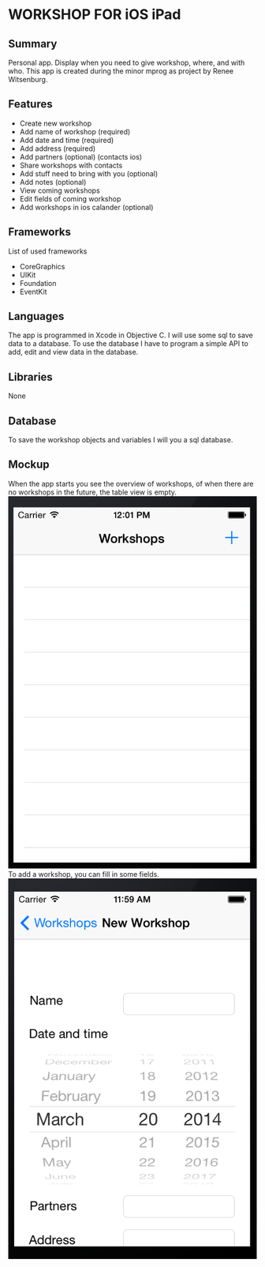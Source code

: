 WORKSHOP FOR iOS iPad
=============
Summary
-------------
Personal app. Display when you need to give workshop, where, and with who. 
This app is created during the minor mprog as project by Renee Witsenburg.

Features
-------------
* Create new workshop
* Add name of workshop (required)
* Add date and time (required)
* Add address (required)
* Add partners (optional) (contacts ios)
* Share workshops with contacts
* Add stuff need to bring with you (optional)
* Add notes (optional)
* View coming workshops
* Edit fields of coming workshop
* Add workshops in ios calander (optional)

Frameworks
-------------
List of used frameworks
* CoreGraphics
* UIKit
* Foundation
* EventKit

Languages
-------------
The app is programmed in Xcode in Objective C. I will use some sql to save data to a database. To use the database I have to program a simple API to add, edit and view data in the database.

Libraries
-------------
None

Database
-------------
To save the workshop objects and variables I will you a sql database.

Mockup
-------------
When the app starts you see the overview of workshops, of when there are no workshops in the future, the table view is empty. <br>
![Alt text](/doc_app_renee/overview.png "Overview") <br>
To add a workshop, you can fill in some fields.<br>
![Alt text](/doc_app_renee/add_workshop.png "Add workshop")
